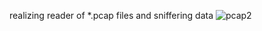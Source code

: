  realizing reader of *.pcap files and sniffering data 
![pcap2](https://github.com/sonne118/pcap_app/assets/66416341/e60b6eea-b678-4f6f-8d53-a74ff47cb253)

